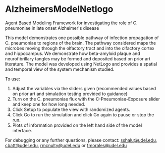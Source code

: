 # AlzheimersModelNetlogo
Agent Based Modeling Framework for investigating the role of C. pneumoniae in late onset Alzheimer's disease

This model demonstrates one possible pathway of infection propagation of C. pneumoniae to regions of the brain.
The pathway considered maps the microbes moving through the olfactory tract and into the olfactory cortex and hippocampus.
We demonstrate how beta-amyloid plaque and neurofibrillary tangles may be formed and deposited based on prior art literature.
The model was developed using NetLogo and provides a spatial and temporal view of the system mechanism studied.

To use:
1) Adjust the variables via the sliders given (recommended values based on prior art and simulation testing provided to guidance)
2) Turn on the C. pneumoniae flux with the C-Pneumoniae-Exposure slider and keep one for how long needed.
3) Click Setup to populate the view with randomized agents.
4) Click Go to run the simulation and click Go again to pause or stop the run.
5) Plots of information provided on the left hand side of the model interface.

For debugging or any further questions, please contact: sshalu@udel.edu, cbatt@udel.edu, rmcnulty@udel.edu or fmorales@udel.edu
